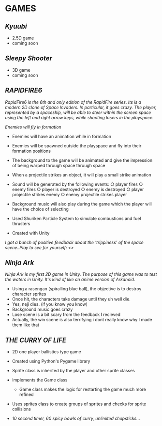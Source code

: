 **GAMES**
=========

***Kyuubi***
--------------------
* 2.5D game
* coming soon


***Sleepy Shooter***
--------------------
* 3D game
* coming soon

***RAPIDFIRE6***
--------------------
 *RapidFire6 is the 6th and only edition of the RapidFire series. Its is a modern 2D clone of Space Invaders. In particular, it goes crazy. The player,
represented by a spaceship, will be able to steer within the screen space using the left and right
arrow keys, while shooting lasers in the playspace.* 

*Enemies will fly in formation*
* Enemies will have an animation while in formation
* Enemies will be spawned outside the playspace and fly into their formation positions
* The background to the game will be animated and give the impression of being warped through space
through space
* When a projectile strikes an object, it will play a small strike animation
* Sound will be generated by the following events:
 ○ player fires
 ○ enemy fires
 ○ player is destroyed
 ○ enemy is destroyed
 ○ player projectile strikes enemy
 ○ enemy projectile strikes player
* Background music will also play during the game which the player will have the choice of selecting
 
* Used Shuriken Particle System to simulate combustions and fuel thrusters
* Created with Unity

*I got a bunch of positive feedback about the 'trippiness' of the space scene..Play to see for yourself: <>*

***Ninja Ark***
--------------------
 *Ninja Ark is my first 2D game in Unity. The purpose of this game was to test the waters in Unity. It's kind of like an anime version of Arkanoid.* 

* Using a rasengan (spiralling blue ball), the objective is to destroy character sprites
* Once hit, the characters take damage until they uh well die.
* Yes, neji dies. (if you know you know)
* Background music goes crazy
* Lose scene is a bit scary from the feedback I recieved
* Actually, the win scene is also terrifying i dont really know why I made them like that

***THE CURRY OF LIFE***
-------------------

* 2D one player ballistics type game
* Created using Python's Pygame library
* Sprite class is inherited by the player and other sprite classes
* Implements the Game class
  * Game class makes the logic for restarting the game much more refined
* Uses sprites class to create groups of sprites and checks for sprite collisions

* *10 second timer, 60 spicy bowls of curry, unlimited chopsticks...*
